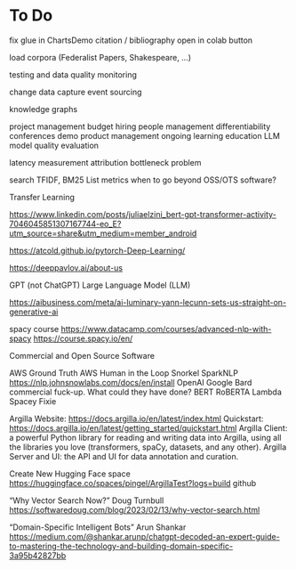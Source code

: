 # To Do

fix glue in ChartsDemo
citation / bibliography
open in colab button

load corpora (Federalist Papers, Shakespeare, …)

testing and data quality monitoring

change data capture
event sourcing

knowledge graphs

project management
budget
hiring
people management
differentiability
conferences
demo
product management
ongoing learning
education
LLM
model quality evaluation

latency measurement
attribution
bottleneck problem

search
TFIDF, BM25
List metrics
when to go beyond OSS/OTS software?

Transfer Learning

https://www.linkedin.com/posts/juliaelzini_bert-gpt-transformer-activity-7046045851307167744-eo_E?utm_source=share&utm_medium=member_android


https://atcold.github.io/pytorch-Deep-Learning/

https://deeppavlov.ai/about-us

GPT (not ChatGPT)
Large Language Model (LLM)

https://aibusiness.com/meta/ai-luminary-yann-lecunn-sets-us-straight-on-generative-ai

spacy course https://www.datacamp.com/courses/advanced-nlp-with-spacy
https://course.spacy.io/en/

Commercial and Open Source Software

AWS Ground Truth
AWS Human in the Loop
Snorkel
SparkNLP
https://nlp.johnsnowlabs.com/docs/en/install
OpenAI
Google Bard commercial fuck-up. What could they have done?
BERT
RoBERTA
Lambda
Spacey
Fixie

Argilla
Website: https://docs.argilla.io/en/latest/index.html
Quickstart: https://docs.argilla.io/en/latest/getting_started/quickstart.html
Argilla Client: a powerful Python library for reading and writing data into Argilla, using all the libraries you love (transformers, spaCy, datasets, and any other).
Argilla Server and UI: the API and UI for data annotation and curation.

Create New Hugging Face space
https://huggingface.co/spaces/pingel/ArgillaTest?logs=build
github

“Why Vector Search Now?”
Doug Turnbull
https://softwaredoug.com/blog/2023/02/13/why-vector-search.html

“Domain-Specific Intelligent Bots”
Arun Shankar
https://medium.com/@shankar.arunp/chatgpt-decoded-an-expert-guide-to-mastering-the-technology-and-building-domain-specific-3a95b42827bb
